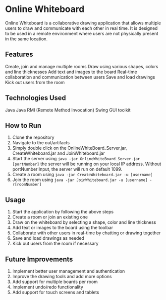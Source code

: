 # Online Whiteboard
Online Whiteboard is a collaborative drawing application that allows multiple users to draw and communicate with each other in real time. It is designed to be used in a remote environment where users are not physically present in the same location.

## Features
Create, join and manage multiple rooms
Draw using various shapes, colors and line thicknesses
Add text and images to the board
Real-time collaboration and communication between users
Save and load drawings
Kick out users from the room
## Technologies Used
Java
Java RMI (Remote Method Invocation)
Swing GUI toolkit
## How to Run
1. Clone the repository
2. Navigate to the out/artifacts
3. Simply double click on the  OnlineWhiteBoard_Server.jar,  CreateWhiteboard.jar and JoinWhiteboard.jar
4. Start the server using `java -jar OnlineWhiteBoard_Server.jar [portNumber]` the server will be running on your local IP address. Without portNumber Input, the server will run on default 1099.
5. Create a room using `java -jar CreateWhiteboard.jar -u [username]`
6. Join the room using `java -jar JoinWhiteboard.jar -u [username] -r[roomNumber]`
## Usage
1. Start the application by following the above steps
2. Create a room or join an existing one
3. Draw on the whiteboard by selecting a shape, color and line thickness
4. Add text or images to the board using the toolbar
5. Collaborate with other users in real-time by chatting or drawing together
6. Save and load drawings as needed
7. Kick out users from the room if necessary
## Future Improvements
1. Implement better user management and authentication
2. Improve the drawing tools and add more options
3. Add support for multiple boards per room
5. Implement undo/redo functionality
6. Add support for touch screens and tablets


